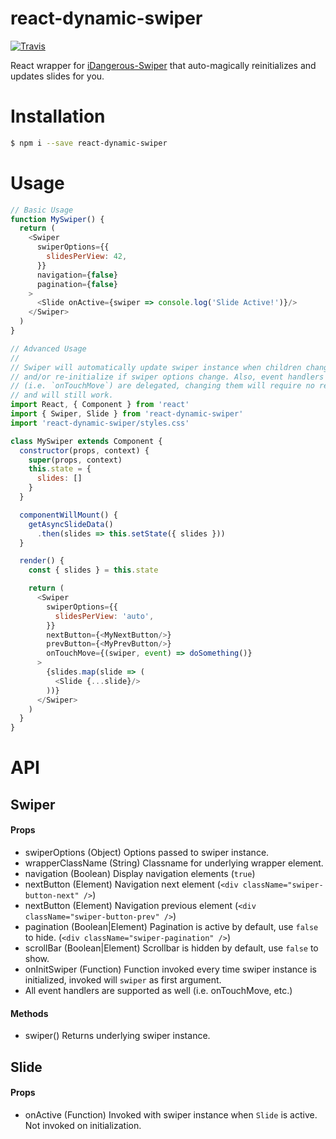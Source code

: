 # react-dynamic-swiper
[![Travis][travis-image]][travis-url]

React wrapper for [iDangerous-Swiper](idangerous-swiper) that auto-magically
reinitializes and updates slides for you.

# Installation
```sh
$ npm i --save react-dynamic-swiper
```

# Usage
```js
// Basic Usage
function MySwiper() {
  return (
    <Swiper
      swiperOptions={{
        slidesPerView: 42,
      }}
      navigation={false}
      pagination={false}
    >
      <Slide onActive={swiper => console.log('Slide Active!')}/>
    </Swiper>
  )
}

// Advanced Usage
//
// Swiper will automatically update swiper instance when children change (i.e. Slides),
// and/or re-initialize if swiper options change. Also, event handlers
// (i.e. `onTouchMove`) are delegated, changing them will require no reinitialization
// and will still work.
import React, { Component } from 'react'
import { Swiper, Slide } from 'react-dynamic-swiper'
import 'react-dynamic-swiper/styles.css'

class MySwiper extends Component {
  constructor(props, context) {
    super(props, context)
    this.state = {
      slides: []
    }
  }

  componentWillMount() {
    getAsyncSlideData()
      .then(slides => this.setState({ slides }))
  }

  render() {
    const { slides } = this.state

    return (
      <Swiper
        swiperOptions={{
          slidesPerView: 'auto',
        }}
        nextButton={<MyNextButton/>}
        prevButton={<MyPrevButton/>}
        onTouchMove={(swiper, event) => doSomething()}
      >
        {slides.map(slide => (
          <Slide {...slide}/>
        ))}
      </Swiper>
    )
  }
}
```

# API

##  Swiper

#### Props
* swiperOptions (Object) Options passed to swiper instance.
* wrapperClassName (String) Classname for underlying wrapper element.
* navigation (Boolean) Display navigation elements (`true`)
* nextButton (Element) Navigation next element (`<div className="swiper-button-next" />`)
* nextButton (Element) Navigation previous element (`<div className="swiper-button-prev" />`)
* pagination (Boolean|Element) Pagination is active by default, use `false` to hide. (`<div className="swiper-pagination" />`)
* scrollBar (Boolean|Element) Scrollbar is hidden by default, use `false` to show.
* onInitSwiper (Function) Function invoked every time swiper instance is initialized, invoked will `swiper` as first argument.
* All event handlers are supported as well (i.e. onTouchMove, etc.)
#### Methods
* swiper() Returns underlying swiper instance.

## Slide
#### Props
* onActive (Function) Invoked with swiper instance when `Slide` is active. Not invoked on initialization.

[idangerous-swiper]: http://idangero.us/swiper
[travis-image]: https://travis-ci.org/nickpisacane/react-dynamic-swiper.svg?branch=master
[travis-url]: https://travis-ci.org/nickpisacane/react-dynamic-swiper
